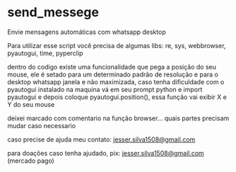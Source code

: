 # send_messege
Envie mensagens automáticas com whatsapp desktop


Para utilizar esse script você precisa de algumas libs: re, sys, webbrowser, pyautogui, time, pyperclip

dentro do codigo existe uma funcionalidade que pega a posição do seu mouse, ele é setado para um determinado padrão de resolução e para o desktop whatsapp janela
e não maximizada, caso tenha dificuldade com o pyautogui instalado na maquina vá em seu prompt python e import pyautogui e depois coloque pyautogui.position(), essa função vai exibir X e Y do seu mouse

deixei marcado com comentario na função browser... quais partes precisam mudar caso necessario 

caso precise de ajuda meu contato: jesser.silva1508@gmail.com

para doações caso tenha ajudado, pix: jesser.silva1508@gmail.com (mercado pago)



 
